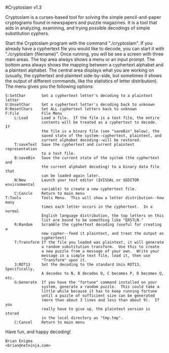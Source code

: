 #Cryptoslam v1.3

Cryptoslam is a curses-based tool for solving the simple pencil-and-paper
cryptograms found in newspapers and puzzle magazines.  It is a tool that aids
in analyzing, examining, and trying possible decodings of simple substitution
cyphers.

Start the Cryptoslam program with the command "./cryptoslam".  If you already
have a cyphertext file you would like to decode, you can start it with
"./cryptoslam {filename}".  Once running, you will be see a screen with three
main areas.  The top area always shows a menu or an input prompt.  The bottom
area always shows the mapping between a cyphertext alphabet and a plaintext
alphabet.  The central area displays what you are working on (usually, the
cyphertext and plaintext side-by-side, but sometimes it shows the output
of different commands, like the statistics of letter distribution).  The menu
gives you the following options:

    S:SetChar       Set a cyphertext letter's decoding to a plaintext letter
    U:UnsetChar     Set a cyphertext letter's decoding back to unknown
    R:ResetChars    Set ALL cyphertext letters back to unknown
    F:File          File Menu
        L:Load      Load a file.  If the file is a text file, the entire 
                    contents will be treated as a cyphertext to decode.  If
                    the file is a binary file (see "saveBin" below), the
                    saved state of the system--cyphertext, plaintext, and
                    current alphabet decoding--will be restored.
        T:saveText  Save the cyphertext and current plaintext representation
                    to a text file.
        B:saveBin   Save the current state of the system (the cyphertext and
                    the current alphabet decoding) to a binary data file that
                    can be loaded again later.
        N:New       Launch your text editor ($VISUAL or $EDITOR environmental
                    variable) to create a new cyphertext file.
        C:Cancle    Return to main menu
    T:Tools         Tools Menu.  This will show a letter distribution--how many
                    times each letter occurs in the cyphertext.  In a normal
                    English language distribution, the top letters on this
                    list are bound to be something like "ERSTLN."
        R:Random    Scramble the cyphertext decoding (useful for creating a
                    new cypher--feed it plaintext, and treat the output as
                    cyphertext)
        T:Transform If the file you loaded was plaintext, it will generate
                    a random substitution transform.  Use this to create
                    a new puzzle from a message of your own.  Write your
                    message in a simple text file, load it, then use 
                    "Transform" upon it.
        3:ROT13     Set the decoding to the standard Unix ROT13.  Specifically,
                    A decodes to N, B decodes O, C becomes P, D becomes Q, etc.
        G:Generate  If you have the "fortune" command installed on your
                    system, generate a random puzzle.  This could take a
                    little while because it has to keep running fortune
                    until a puzzle of sufficient size can be generated
                    (more than about 3 lines and less than about 9).  If you
                    really have to give up, the plaintext version is stored
                    in the local directory as "tmp.tmp".
        C:Cancel    Return to main menu

Have fun, and happy decoding!

    Brian Enigma
    <brian@netninja.com>


